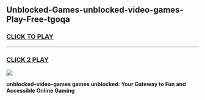 
## Unblocked-Games-unblocked-video-games-Play-Free-tgoqa
<h3>
<a href="https://premium76.site?title=unblocked-video-games&ref=19M">CLICK TO PLAY</a></h3>
<hr>

<h3>
<a href="https://premium76.site?title=unblocked-video-games&ref=19M">CLICK 2 PLAY</a>
  
</h3>

<a href="https://premium76.site?title=unblocked-video-games&ref=19M"><img src="https://clearcache.store/games.png"></a>


**unblocked-video-games games unblocked: Your Gateway to Fun and Accessible Online Gaming**
